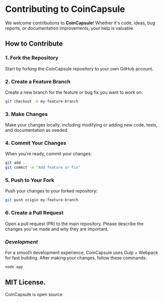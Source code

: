 
# Contributing to CoinCapsule

We welcome contributions to **CoinCapsule**! Whether it's code, ideas, bug reports, or documentation improvements, your help is valuable.

## How to Contribute

### 1. Fork the Repository

Start by forking the CoinCapsule repository to your own GitHub account.

### 2. Create a Feature Branch

Create a new branch for the feature or bug fix you want to work on:

```sh
git checkout -b my-feature-branch
```
### 3. Make Changes

Make your changes locally, including modifying or adding new code, tests, and documentation as needed.

### 4. Commit Your Changes

When you're ready, commit your changes:

```sh
git add .
git commit -m "Add feature or fix"
```
### 5. Push to Your Fork

Push your changes to your forked repository:
```sh
git push origin my-feature-branch
```

### 6. Create a Pull Request

Open a pull request (PR) to the main repository. Please describe the changes you've made and why they are important.

### _Development_

For a smooth development experience, CoinCapsule uses Gulp + Webpack for fast building. After making your changes, follow these commands:

```js
node app
```

##  MIT License.

CoinCapsule is open source 

